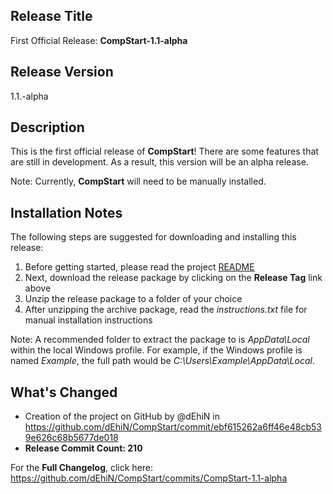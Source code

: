## Release Title

First Official Release: **CompStart-1.1-alpha**

## Release Version

1.1.-alpha

## Description

This is the first official release of **CompStart**! There are some features that are still in development. As a result, this version will be an alpha release.

Note: Currently, **CompStart** will need to be manually installed.

## Installation Notes

The following steps are suggested for downloading and installing this release:

1. Before getting started, please read the project [README](https://github.com/dEhiN/CompStart)
2. Next, download the release package by clicking on the **Release Tag** link above
3. Unzip the release package to a folder of your choice
4. After unzipping the archive package, read the _instructions.txt_ file for manual installation instructions

Note: A recommended folder to extract the package to is _AppData\\Local_ within the local Windows profile. For example, if the Windows profile is named _Example_, the full path would be _C:\\Users\\Example\\AppData\\Local_.

## What's Changed
* Creation of the project on GitHub by @dEhiN in https://github.com/dEhiN/CompStart/commit/ebf615262a6ff46e48cb539e626c68b5677de018
* **Release Commit Count: 210**

For the **Full Changelog**, click here: https://github.com/dEhiN/CompStart/commits/CompStart-1.1-alpha